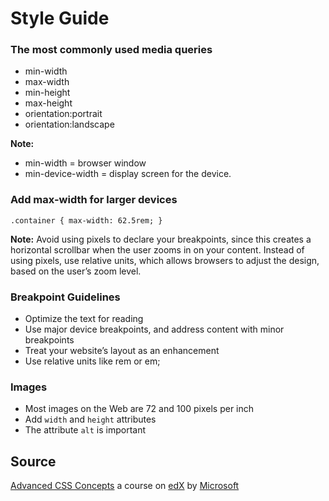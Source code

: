 # Style Guide

### The most commonly used media queries

* min-width
* max-width
* min-height
* max-height
* orientation:portrait
* orientation:landscape

**Note:**
* min-width = browser window
* min-device-width = display screen for the device.

### Add max-width for larger devices

`.container {
   max-width: 62.5rem;
}`

**Note:**
Avoid using pixels to declare your breakpoints, since this creates a horizontal scrollbar when the user zooms in on your content. Instead of using pixels, use relative units, which allows browsers to adjust the design, based on the user’s zoom level.

### Breakpoint Guidelines

* Optimize the text for reading
* Use major device breakpoints, and address content with minor breakpoints
* Treat your website’s layout as an enhancement
* Use relative units like rem or em;

### Images

* Most images on the Web are 72 and 100 pixels per inch
* Add `width` and `height` attributes
* The attribute `alt` is important



## Source

[Advanced CSS Concepts](https://www.edx.org/course/advanced-css-concepts) a course on [edX](https://www.edx.org/) by [Microsoft](https://www.microsoft.com/)